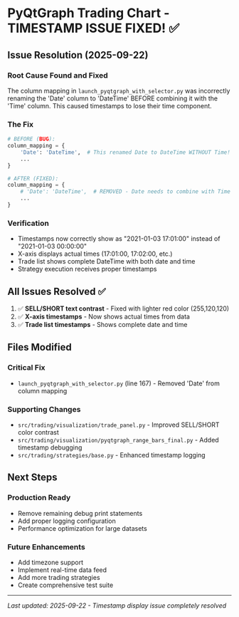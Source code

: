 # PyQtGraph Trading Chart - TIMESTAMP ISSUE FIXED! ✅

## Issue Resolution (2025-09-22)

### Root Cause Found and Fixed
The column mapping in `launch_pyqtgraph_with_selector.py` was incorrectly renaming the 'Date' column to 'DateTime' BEFORE combining it with the 'Time' column. This caused timestamps to lose their time component.

### The Fix
```python
# BEFORE (BUG):
column_mapping = {
    'Date': 'DateTime',  # This renamed Date to DateTime WITHOUT Time!
    ...
}

# AFTER (FIXED):
column_mapping = {
    # 'Date': 'DateTime',  # REMOVED - Date needs to combine with Time first
    ...
}
```

### Verification
- Timestamps now correctly show as "2021-01-03 17:01:00" instead of "2021-01-03 00:00:00"
- X-axis displays actual times (17:01:00, 17:02:00, etc.)
- Trade list shows complete DateTime with both date and time
- Strategy execution receives proper timestamps

## All Issues Resolved ✅

1. ✅ **SELL/SHORT text contrast** - Fixed with lighter red color (255,120,120)
2. ✅ **X-axis timestamps** - Now shows actual times from data
3. ✅ **Trade list timestamps** - Shows complete date and time

## Files Modified

### Critical Fix
- `launch_pyqtgraph_with_selector.py` (line 167) - Removed 'Date' from column mapping

### Supporting Changes
- `src/trading/visualization/trade_panel.py` - Improved SELL/SHORT color contrast
- `src/trading/visualization/pyqtgraph_range_bars_final.py` - Added timestamp debugging
- `src/trading/strategies/base.py` - Enhanced timestamp logging

## Next Steps

### Production Ready
- Remove remaining debug print statements
- Add proper logging configuration
- Performance optimization for large datasets

### Future Enhancements
- Add timezone support
- Implement real-time data feed
- Add more trading strategies
- Create comprehensive test suite

---

*Last updated: 2025-09-22 - Timestamp display issue completely resolved*
